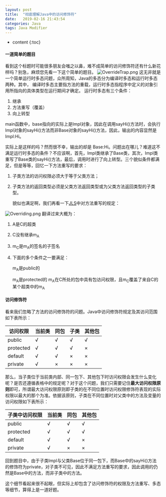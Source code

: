 ```yaml
---
layout: post
title:  "彻底理解Java中的访问修饰符"
date:   2019-02-16 21:43:54
categories: Java
tags: Java Modifier
---
```


* content
{:toc}

#### 一道简单的题目

看到这个标题时可能很多朋友会嗤之以鼻，难不成简单的访问修饰符还有什么新花样吗？别急，麻烦您先看一下这个简单的题目。
![OverrideTrap.png](https://upload-images.jianshu.io/upload_images/3781926-3774cf110a285c6b.png?imageMogr2/auto-orient/strip%7CimageView2/2/w/1240)
这无非就是一个简单运行时多态问题，众所周知，Java的多态分为编译时多态和运行时多态两种。其中，  编译时多态主要指方法的重载，运行时多态指程序中定义的对象引用所指向的具体类型在运行期间才确定。  运行时多态有三个条件：

1.  继承
2.  方法重写（覆盖）
3.  向上转型

main函数中，base指向的实际上是Impl对象，因此在调用sayHi()方法时，会执行Impl对象的sayHi()方法而非Base对象的sayHi()方法，因此，输出的内容显然是Impl:Hi。

实际上是这样的吗？然而很不幸，输出的却是 Base:Hi。问题出在哪儿？难道这不满足运行时多态的条件？不应该啊，首先，Impl类继承了Base类，其次，Impl类重写了Base类的sayHi()方法，最后，调用时进行了向上转型。三个貌似条件都满足，但是等等，回忆一下方法重写的要求：

1.  子类方法的访问权限必须大于等于父类方法；
2.  子类方法的返回类型必须是父类方法返回类型或为父类方法返回类型的子类型。

    貌似也满足啊，我们再看一下[JLS](https://docs.oracle.com/javase/specs/jls/se8/html/jls-8.html#jls-8.4.8.1)中对方法重写的规定：

![Overriding.png](https://upload-images.jianshu.io/upload_images/3781926-17f230a30f3e21c7.png?imageMogr2/auto-orient/strip%7CimageView2/2/w/1240)
翻译过来大概为：

1.  A是C的超类

2.  C没有继承m<sub>A</sub>

3.  m<sub>C</sub>是m<sub>A</sub>的签名的子签名

4.  下面的多个条件之一要满足：

    m<sub>A</sub>是public的

    m<sub>A</sub>是protected的  m<sub>A</sub>在C所处的包中具有包访问权限，且m<sub>C</sub>覆盖了来自C的某个超类中的m<sub>A</sub>


#### 访问修饰符

看来我们忽略了方法的访问修饰符的问题。Java中访问修饰符规定及其访问范围如下表所示：

| 访问权限 | 当前类 | 同包 | 子类 | 其他包 |
| --- | --- | --- | --- | --- |
| public | √ | √ | √ | √ |
| protected | √ | √ | √ | × |
| default | √ | √ | × | × |
| private | √ | × | × | × |

那么，当子类位于当前类内部、同一包下、其他包下时访问权限会发生什么变化呢？是否还遵循表格中的规定呢？对于这个问题，我们只需要记住**最大访问权限原则**即可，所谓最大访问权限原则即子类的在不同位置时访问权限修饰符表现的实际权限以最大的那个为准。依据该原则，子类在不同位置时对父类中的方法及变量的访问权限如下表所示：

| 子类中访问权限 | 当前类 | 同包 | 其他包 |
| --- | --- | --- | --- |
| public | √ | √ | √ |
| protected | √ | √ | √ |
| default | √ | √ | × |
| private | √ | × | × |

回到题目中，由于子类Impl与父类Base位于同一包下，而Base中的sayHi()方法的修饰符为private，对子类不可见，因此不满足方法重写的要求，因此调用的仍然是Base中的方法，而非子类中的方法。

这个细节看起来很不起眼，但实际上却包含了访问修饰符的权限及方法重写、多态等细节，算得上是一道好题。

